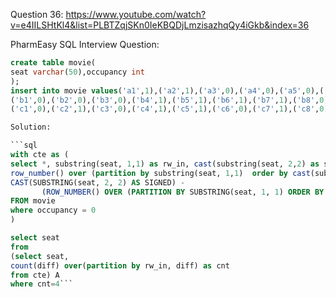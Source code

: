 Question 36:
https://www.youtube.com/watch?v=e4IILSHtKl4&list=PLBTZqjSKn0IeKBQDjLmzisazhqQy4iGkb&index=36

PharmEasy SQL Interview Question:


```sql
create table movie(
seat varchar(50),occupancy int
);
insert into movie values('a1',1),('a2',1),('a3',0),('a4',0),('a5',0),('a6',0),('a7',1),('a8',1),('a9',0),('a10',0),
('b1',0),('b2',0),('b3',0),('b4',1),('b5',1),('b6',1),('b7',1),('b8',0),('b9',0),('b10',0),
('c1',0),('c2',1),('c3',0),('c4',1),('c5',1),('c6',0),('c7',1),('c8',0),('c9',0),('c10',1);```

Solution:

```sql
with cte as (
select *, substring(seat, 1,1) as rw_in, cast(substring(seat, 2,2) as signed) as seat_no,
row_number() over (partition by substring(seat, 1,1)  order by cast(substring(seat, 2,2) as signed) ) as rw_no,
CAST(SUBSTRING(seat, 2, 2) AS SIGNED) -
       (ROW_NUMBER() OVER (PARTITION BY SUBSTRING(seat, 1, 1) ORDER BY CAST(SUBSTRING(seat, 2, 2) AS SIGNED))) AS diff
FROM movie
where occupancy = 0
)

select seat
from
(select seat,
count(diff) over(partition by rw_in, diff) as cnt
from cte) A
where cnt=4```